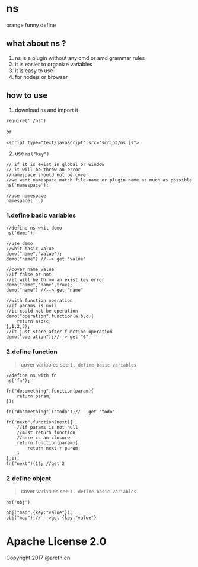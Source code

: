 # ns
orange funny define

## what about ns ?

1. ns is a plugin without any cmd or amd grammar rules
2. it is easier to organize variables
3. it is easy to use
4. for nodejs or browser

## how to use

 1. download `ns` and import it
```
require('./ns')
```
or
```
<script type="text/javascript" src="script/ns.js">
```
2. use `ns("key")`
```
// if it is exist in global or window
// it will be throw an error 
//namespace should not be cover
//we want namespace match file-name or plugin-name as much as possible
ns('namespace');

//use namespace
namespace(...)
```

### 1.define basic variables

```
//define ns whit demo
ns('demo');
```
```
//use demo
//whit basic value
demo("name","value");
demo("name") //--> get "value"
```
```
//cover name value
//if false or not 
//it will be throw an exist key error
demo("name","name",true);
demo("name") //--> get "name"
```
```
//with function operation
//if params is null 
//it could not be operation
demo("operation",function(a,b,c){
    return a+b+c;
},1,2,3);
//it just store after function operation
demo("operation");//--> get "6";
```
### 2.define function
> cover variables see `1. define basic variables`
```
//define ns with fn
ns('fn');
```

```
fn("dosomething",function(param){
    return param;
});

fn("dosomething")("todo");//-- get "todo"
```

```
fn("next",function(next){
    //if params is not null
    //must return function
    //here is an closure
    return function(param){
        return next + param;
    }
},1);
fn("next")(1); //get 2
```
### 2.define object
> cover variables see `1. define basic variables`
```
ns('obj')
```
```
obj("map",{key:"value"});
obj("map");// -->get {key:"value"}
```

#  Apache License 2.0
Copyright 2017 @arefn.cn



